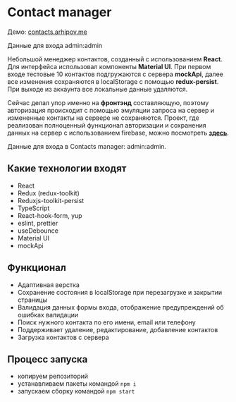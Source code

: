 # Contact manager

Демо: [contacts.arhipov.me](https://contacts.arhipov.me)

Данные для входа admin:admin

Небольшой менеджер контактов, созданный с использованием **React**. Для интерфейса использовал
компоненты **Material UI**. При первом входе тестовые 10 контактов подгружаются с сервера
**mockApi**, далее все изменения сохраняются в localStorage с помощью **redux-persist**. При выходе
из аккаунта все локальные данные удаляются.

Сейчас делал упор именно на **фронтэнд** составляющую, поэтому авторизация происходит с помощью
эмуляции запроса на сервер и измененные контакты на сервере не сохраняются. Проект, где реализован
полноценный функционал авторизации и сохранения данных на сервер с использованием firebase, можно
посмотреть [**здесь**](https://github.com/dp-arhipov/Tachyon_messenger).

Данные для входа в Contacts manager: admin:admin.

## Какие технологии входят

- React
- Redux (redux-toolkit)
- Reduxjs-toolkit-persist
- TypeScript
- React-hook-form, yup
- eslint, prettier
- useDebounce
- Material UI
- mockApi

## Функционал

- Адаптивная верстка
- Сохранение состояния в localStorage при перезагрузке и закрытии страницы
- Валидация данных формы входа, отображение предупреждений об ошибках валидации
- Поиск нужного контакта по его имени, email или телефону
- Поддерживает удаление, редактирование, добавление контактов
- Загрузка контактов с сервера

## Процесс запуска

- копируем репозиторий
- устанавливаем пакеты командой `npm i`
- запускаем сборку командой `npm start`

